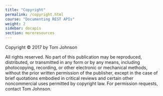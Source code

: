 ```yaml
---
title: "Copyright"
permalink: /copyright.html
course: "Documenting REST APIs"
weight: 2
sidebar: docapis
section: moreresources
---
```


Copyright © 2017 by Tom Johnson

All rights reserved. No part of this publication may be reproduced, distributed, or transmitted in any form or by any means, including photocopying, recording, or other electronic or mechanical methods, without the prior written permission of the publisher, except in the case of brief quotations embodied in critical reviews and certain other noncommercial uses permitted by copyright law. For permission requests, contact Tom Johnson.
